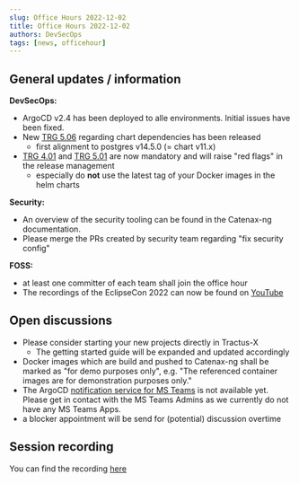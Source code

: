```yaml
---
slug: Office Hours 2022-12-02
title: Office Hours 2022-12-02
authors: DevSecOps
tags: [news, officehour]
---
```


## General updates / information

__DevSecOps:__

- ArgoCD v2.4 has been deployed to alle environments. Initial issues have been fixed.
- New [TRG 5.06](https://catenax-ng.github.io/docs/trg/trg-5/trg-5-6) regarding chart dependencies has been released
  - first alignment to postgres v14.5.0 (= chart v11.x)
- [TRG 4.01](https://eclipse-tractusx.github.io/docs/release/trg-4/trg-4-1/) and [TRG 5.01](https://eclipse-tractusx.github.io/docs/release/trg-5/trg-5-1/) are now mandatory and will raise "red flags" in the release management
  - especially do __not__ use the latest tag of your Docker images in the helm charts

__Security:__

- An overview of the security tooling can be found in the Catenax-ng documentation.
- Please merge the PRs created by security team regarding "fix security config"

__FOSS:__

- at least one committer of each team shall join the office hour
- The recordings of the EclipseCon 2022 can now be found on [YouTube](https://www.youtube.com/playlist?list=PLy7t4z5SYNaRoQ4o40i6zfD0ZuoenX7ph)

## Open discussions

- Please consider starting your new projects directly in Tractus-X
  - The getting started guide will be expanded and updated accordingly
- Docker images which are build and pushed to Catenax-ng shall be marked as "for demo purposes only", e.g. "The referenced container images are for demonstration purposes only."
- The ArgoCD [notification service for MS Teams](https://argocd-notifications.readthedocs.io/en/stable/services/teams/) is not available yet. Please get in contact with the MS Teams Admins as we currently do not have any MS Teams Apps.
- a blocker appointment will be send for (potential) discussion overtime

## Session recording

You can find the recording [here](https://bcgcatenax.sharepoint.com/sites/CommunitiesofPractises/_layouts/15/stream.aspx?id=%2Fsites%2FCommunitiesofPractises%2FShared%20Documents%2FCX%2DCoP%20DevSecOps%2FOffice%5FHours%5FRegular%5FRecordings%2F20221202%5FDevSecOps%20Business%20Hours%2DRecording%2Emp4&referrer=Teams%2ETEAMS%2DWEB&referrerScenario=teamsSdk%2DopenFilePreview)
